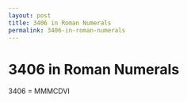 ```yaml
---
layout: post
title: 3406 in Roman Numerals
permalink: 3406-in-roman-numerals
---
```


# 3406 in Roman Numerals

3406 = MMMCDVI
